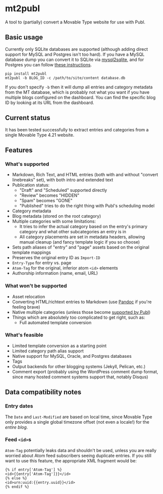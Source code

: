 # mt2publ

A tool to (partially) convert a Movable Type website for use with Publ.

## Basic usage

Currently only SQLite databases are supported (although adding direct support for MySQL and Postgres isn't too hard). If you have a MySQL database dump you can convert it to SQLite via [mysql2sqlite](https://github.com/dumblob/mysql2sqlite), and for Postgres you can follow [these instructions](https://manuelvanrijn.nl/blog/2012/01/18/convert-postgresql-to-sqlite/).

```
pip install mt2publ
mt2publ -b BLOG_ID -c /path/to/site/content database.db
```

If you don't specify `-b` then it will dump all entries and category metadata from the MT database, which is probably not what you want if you have multiple blogs configured on the dashboard. You can find the specific blog ID by looking at its URL from the dashboard.

## Current status

It has been tested successfully to extract entries and categories from a single Movable Type 4.21 website.

## Features

### What's supported

* Markdown, Rich Text, and HTML entries (both with and without "convert linebreaks" set), with both intro and extended text
* Publication status:
    * "Draft" and "Scheduled" supported directly
    * "Review" becomes "HIDDEN"
    * "Spam" becomes "GONE"
    * "Published" tries to do the right thing with Publ's scheduling model
* Category metadata
* Blog metadata (stored on the root category)
* Multiple categories with some limitations:
    * It tries to infer the actual category based on the entry's primary category and what other subcategories an entry is in
    * All category placements are set in metadata headers, allowing manual cleanup (and fancy template logic if you so choose)
* Sets path aliases of "entry" and "page" assets based on the original template mappings
* Preserves the original entry ID as `Import-ID`
* `Entry-Type` for entry vs. page
* `Atom-Tag` for the original, inferior atom `<id>` elements
* Authorship information (name, email, URL)

### What won't be supported

* Asset relocation
* Converting HTML/richtext entries to Markdown (use [Pandoc](http://pandoc.org) if you're feeling brave)
* Native multiple categories (unless those become [supported by Publ](https://github.com/PlaidWeb/Publ/issues/163))
* Things which are absolutely too complicated to get right, such as:
    * Full automated template conversion

### What's feasible

* Limited template conversion as a starting point
* Limited category path alias support
* Native support for MySQL, Oracle, and Postgres databases
* Tags
* Output backends for other blogging systems (Jekyll, Pelican, etc.)
* Comment export (probably using the WordPress comment dump format, since many hosted comment systems support that, notably Disqus)

## Data compatibility notes

### Entry dates

The `Date` and `Last-Modified` are based on local time, since Movable Type only provides a single global timezone offset (not even a locale!) for the *entire blog*.

### Feed `<id>`s

`Atom-Tag` potentially leaks data and shouldn't be used, unless you are really worried about Atom feed subscribers seeing duplicate entries. If you still want to use this feature, the appropriate XML fragment would be:

```jinja
{% if entry['Atom-Tag'] %}
<id>{{entry['Atom-Tag']}}</id>
{% else %}
<id>urn:uuid:{{entry.uuid}}</id>
{% endif %}
```

